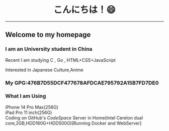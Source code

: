 <h1 align="center">こんにちは！😄</h1>
<hr>
<h2>Welcome to my homepage</h3>
<h3>I am an University student in China</h3>

Recent I am studying C , Go , HTML+CSS+JavaScript<br/>

Interested in Japanese Culture,Anime

<h3>My GPG:476B7D55DCF477678AFDCAE795792A15B7FD7DE0</h3>

<h3>What I am Using</h3>
iPhone 14 Pro Max(256G)<br/>
iPad Pro 11 inch(256G)<br/>
Coding on GitHub's <em>CodeSpace</em>
Server in Home(Intel Cerelon dual core,2GB,HDD160G+HDD500G)[Running Docker and WebServer]


<!--[![Teresa's GitHub stats](https://github-readme-stats.vercel.app/api?username=Teresa-CoCo)](https://github.com/anuraghazra/github-readme-stats)

